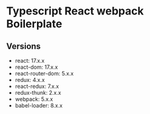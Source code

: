 # Typescript React webpack Boilerplate

## Versions

-   react: 17.x.x
-   react-dom: 17.x.x
-   react-router-dom: 5.x.x
-   redux: 4.x.x
-   react-redux: 7.x.x
-   redux-thunk: 2.x.x
-   webpack: 5.x.x
-   babel-loader: 8.x.x
